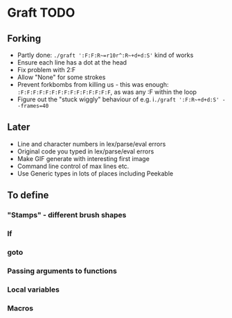 # Graft TODO

## Forking

* Partly done: `./graft ':F:F:R~=r10r^:R~+d+d:S'` kind of works
* Ensure each line has a dot at the head
* Fix problem with 2:F
* Allow "None" for some strokes
* Prevent forkbombs from killing us - this was enough:
  `:F:F:F:F:F:F:F:F:F:F:F:F:F:F:F`, as was any :F within the loop
* Figure out the "stuck wiggly" behaviour of e.g. i`./graft ':F:R~+d+d:S'
  --frames=40`


## Later

* Line and character numbers in lex/parse/eval errors
* Original code you typed in lex/parse/eval errors
* Make GIF generate with interesting first image
* Command line control of max lines etc.
* Use Generic types in lots of places including Peekable

## To define

### "Stamps" - different brush shapes
### If
### goto
### Passing arguments to functions
### Local variables
### Macros
